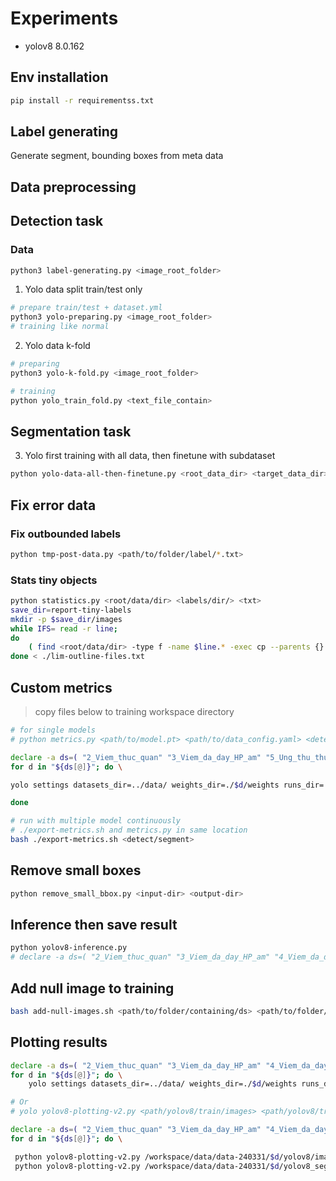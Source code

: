 # Experiments

- yolov8 8.0.162

## Env installation

```bash
pip install -r requirementss.txt
```

## Label generating

Generate segment, bounding boxes from meta data

## Data preprocessing

## Detection task

### Data

```bash
python3 label-generating.py <image_root_folder>
```

1. Yolo data split train/test only

```bash
# prepare train/test + dataset.yml
python3 yolo-preparing.py <image_root_folder>
# training like normal
```

2. Yolo data k-fold

```bash
# preparing
python3 yolo-k-fold.py <image_root_folder>

# training
python yolo_train_fold.py <text_file_contain>
```

## Segmentation task

3. Yolo first training with all data, then finetune with subdataset

```bash
python yolo-data-all-then-finetune.py <root_data_dir> <target_data_dir> images
```

## Fix error data

### Fix outbounded labels

```bash
python tmp-post-data.py <path/to/folder/label/*.txt>
```

### Stats tiny objects

```bash
python statistics.py <root/data/dir> <labels/dir/> <txt>
save_dir=report-tiny-labels
mkdir -p $save_dir/images
while IFS= read -r line;
do
    ( find <root/data/dir> -type f -name $line.* -exec cp --parents {} $save_dir/images \;);
done < ./lim-outline-files.txt
```

## Custom metrics

> copy files below to training workspace directory

```bash
# for single models
# python metrics.py <path/to/model.pt> <path/to/data_config.yaml> <detect/segment> <save_result_suffix?>

declare -a ds=( "2_Viem_thuc_quan" "3_Viem_da_day_HP_am" "5_Ung_thu_thuc_quan" "6_Ung_thu_da_day" "7_Loet_HTT" ); \
for d in "${ds[@]}"; do \

yolo settings datasets_dir=../data/ weights_dir=./$d/weights runs_dir=./$d/runs && python metrics.py  /workspace/data/data-240331/$d/yolov8/images/val/ /workspace/data/data-240331/$d/yolov8/labels/val/ /workspace/detection-240401/$d-bbox-coco.yaml /workspace/detection-240401/$d/runs/detect/train/weights/best.pt  detect;

done

# run with multiple model continuously
# ./export-metrics.sh and metrics.py in same location
bash ./export-metrics.sh <detect/segment>
```

## Remove small boxes

```bash
python remove_small_bbox.py <input-dir> <output-dir>
```

## Inference then save result

```bash
python yolov8-inference.py
# declare -a ds=( "2_Viem_thuc_quan" "3_Viem_da_day_HP_am" "4_Viem_da_day_HP_duong" "5_Ung_thu_thuc_quan" "6_Ung_thu_da_day" "7_Loet_HTT" ); for d in "${ds[@]}"; do \yolo settings datasets_dir=../data/ weights_dir=./$d/weights runs_dir=./$d/runs && python yolov8-inference.py -d datasets/$d-bbox-coco.yaml -m $d/runs/detect/train/weights/best.pt -t detect; done

```

## Add null image to training

```bash
bash add-null-images.sh <path/to/folder/containing/ds> <path/to/folder/containing/null/images>
```

## Plotting results

```bash
declare -a ds=( "2_Viem_thuc_quan" "3_Viem_da_day_HP_am" "4_Viem_da_day_HP_duong" "5_Ung_thu_thuc_quan" "6_Ung_thu_da_day" "7_Loet_HTT" ); \
for d in "${ds[@]}"; do \
    yolo settings datasets_dir=../data/ weights_dir=./$d/weights runs_dir=./$d/runs && python yolov8-plotting.py /workspace/segment-240401/2_Viem_thuc_quan/runs/segment/train/weights/best.pt datasets/2_Viem_thuc_quan-seg-coco.yaml segment; done

# Or
# yolo yolov8-plotting-v2.py <path/yolov8/train/images> <path/yolov8/train/label> <yolov8/model.pt> <path/to/save/dir>

declare -a ds=( "2_Viem_thuc_quan" "3_Viem_da_day_HP_am" "4_Viem_da_day_HP_duong" "5_Ung_thu_thuc_quan" "6_Ung_thu_da_day" "7_Loet_HTT" ); \
for d in "${ds[@]}"; do \

 python yolov8-plotting-v2.py /workspace/data/data-240331/$d/yolov8/images/val/ /workspace/data/data-240331/$d/yolov8/labels/val/ ./$d/runs/detect/train/weights/best.pt ./$d/runs/detect/val/images/ detect; done
 python yolov8-plotting-v2.py /workspace/data/data-240331/$d/yolov8_seg/images/val/ /workspace/data/data-240331/$d/yolov8_seg/labels/val/ ./$d/runs/segment/train/weights/best.pt ./$d/runs/segment/val/images/ segment; done
```
